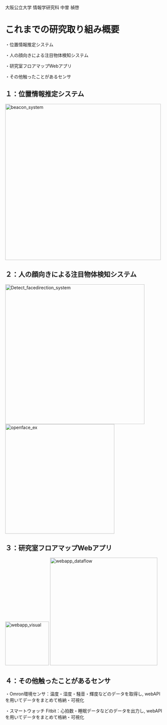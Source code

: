 大阪公立大学 情報学研究科 中曽 禎啓


# これまでの研究取り組み概要

・位置情報推定システム

・人の顔向きによる注目物体検知システム

・研究室フロアマップWebアプリ

・その他触ったことがあるセンサ

## １：位置情報推定システム
<img width="496" alt="beacon_system" src="https://github.com/naka0519/naka0519/assets/71176826/f39633a6-d05d-431d-baf9-9a2da3d3d030">



## ２：人の顔向きによる注目物体検知システム
<img width="444" alt="Detect_facedirection_system" src="https://github.com/naka0519/naka0519/assets/71176826/5667036c-fc1d-4d4a-8ffa-9b2d19c5c69c">
<img width="348" alt="openface_ex" src="https://github.com/naka0519/naka0519/assets/71176826/44c7ff44-8983-436a-8959-75da2fdc6d89">



## ３：研究室フロアマップWebアプリ
<img width="139" alt="webapp_visual" src="https://github.com/naka0519/naka0519/assets/71176826/e94ec5db-4073-4470-bc6a-0ceeca04298b">
<img width="342" alt="webapp_dataflow" src="https://github.com/naka0519/naka0519/assets/71176826/1df070b0-8b7e-475b-8893-3e9555a14565">



## ４：その他触ったことがあるセンサ
・Omron環境センサ：温度・湿度・騒音・輝度などのデータを取得し, webAPIを用いてデータをまとめて格納・可視化

・スマートウォッチ Fitbit：心拍数・睡眠データなどのデータを出力し, webAPIを用いてデータをまとめて格納・可視化
